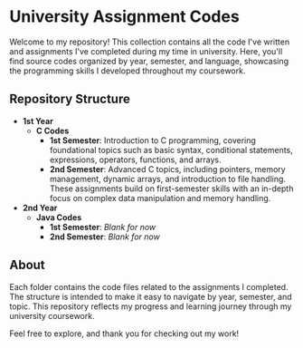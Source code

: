# University Assignment Codes

Welcome to my repository! This collection contains all the code I've written and assignments I've completed during my time in university. Here, you'll find source codes organized by year, semester, and language, showcasing the programming skills I developed throughout my coursework.

## Repository Structure

- **1st Year**
  - **C Codes**
    - **1st Semester**: Introduction to C programming, covering foundational topics such as basic syntax, conditional statements, expressions, operators, functions, and arrays.
    - **2nd Semester**: Advanced C topics, including pointers, memory management, dynamic arrays, and introduction to file handling. These assignments build on first-semester skills with an in-depth focus on complex data manipulation and memory handling.
- **2nd Year**
  - **Java Codes**
    - **1st Semester**: *Blank for now*
    - **2nd Semester**: *Blank for now*

## About

Each folder contains the code files related to the assignments I completed. The structure is intended to make it easy to navigate by year, semester, and topic. This repository reflects my progress and learning journey through my university coursework.

Feel free to explore, and thank you for checking out my work!
